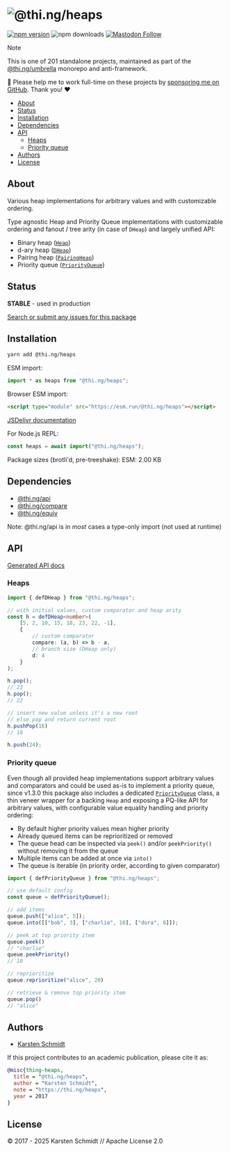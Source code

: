 <!-- This file is generated - DO NOT EDIT! -->
<!-- Please see: https://github.com/thi-ng/umbrella/blob/develop/CONTRIBUTING.md#changes-to-readme-files -->
# ![@thi.ng/heaps](https://media.thi.ng/umbrella/banners-20230807/thing-heaps.svg?148215f4)

[![npm version](https://img.shields.io/npm/v/@thi.ng/heaps.svg)](https://www.npmjs.com/package/@thi.ng/heaps)
![npm downloads](https://img.shields.io/npm/dm/@thi.ng/heaps.svg)
[![Mastodon Follow](https://img.shields.io/mastodon/follow/109331703950160316?domain=https%3A%2F%2Fmastodon.thi.ng&style=social)](https://mastodon.thi.ng/@toxi)

> [!NOTE]
> This is one of 201 standalone projects, maintained as part
> of the [@thi.ng/umbrella](https://github.com/thi-ng/umbrella/) monorepo
> and anti-framework.
>
> 🚀 Please help me to work full-time on these projects by [sponsoring me on
> GitHub](https://github.com/sponsors/postspectacular). Thank you! ❤️

- [About](#about)
- [Status](#status)
- [Installation](#installation)
- [Dependencies](#dependencies)
- [API](#api)
  - [Heaps](#heaps)
  - [Priority queue](#priority-queue)
- [Authors](#authors)
- [License](#license)

## About

Various heap implementations for arbitrary values and with customizable ordering.

Type agnostic Heap and Priority Queue implementations with customizable
ordering and fanout / tree arity (in case of `DHeap`) and largely unified API:

- Binary heap ([`Heap`](https://docs.thi.ng/umbrella/heaps/classes/heap.html))
- d-ary heap ([`DHeap`](https://docs.thi.ng/umbrella/heaps/classes/dheap.html))
- Pairing heap ([`PairingHeap`](https://docs.thi.ng/umbrella/heaps/classes/pairingheap.html))
- Priority queue ([`PriorityQueue`](https://docs.thi.ng/umbrella/heaps/classes/priorityqueue.html))

## Status

**STABLE** - used in production

[Search or submit any issues for this package](https://github.com/thi-ng/umbrella/issues?q=%5Bheaps%5D+in%3Atitle)

## Installation

```bash
yarn add @thi.ng/heaps
```

ESM import:

```ts
import * as heaps from "@thi.ng/heaps";
```

Browser ESM import:

```html
<script type="module" src="https://esm.run/@thi.ng/heaps"></script>
```

[JSDelivr documentation](https://www.jsdelivr.com/)

For Node.js REPL:

```js
const heaps = await import("@thi.ng/heaps");
```

Package sizes (brotli'd, pre-treeshake): ESM: 2.00 KB

## Dependencies

- [@thi.ng/api](https://github.com/thi-ng/umbrella/tree/develop/packages/api)
- [@thi.ng/compare](https://github.com/thi-ng/umbrella/tree/develop/packages/compare)
- [@thi.ng/equiv](https://github.com/thi-ng/umbrella/tree/develop/packages/equiv)

Note: @thi.ng/api is in _most_ cases a type-only import (not used at runtime)

## API

[Generated API docs](https://docs.thi.ng/umbrella/heaps/)

### Heaps

```ts
import { defDHeap } from "@thi.ng/heaps";

// with initial values, custom comparator and heap arity
const h = defDHeap<number>(
    [5, 2, 10, 15, 18, 23, 22, -1],
    {
        // custom comparator
        compare: (a, b) => b - a,
        // branch size (DHeap only)
        d: 4
    }
);

h.pop();
// 23
h.pop();
// 22

// insert new value unless it's a new root
// else pop and return current root
h.pushPop(16)
// 18

h.push(24);
```

### Priority queue

Even though all provided heap implementations support arbitrary values and
comparators and could be used as-is to implement a priority queue, since v1.3.0
this package also includes a dedicated
[`PriorityQueue`](https://docs.thi.ng/umbrella/heaps/functions/defPriorityQueue.html)
class, a thin veneer wrapper for a backing `Heap` and exposing a PQ-like API for
arbitrary values, with configurable value equality handling and priority
ordering:

- By default higher priority values mean higher priority
- Already queued items can be reprioritized or removed
- The queue head can be inspected via `peek()` and/or `peekPriority()`
  without removing it from the queue
- Multiple items can be added at once via `into()`
- The queue is iterable (in priority order, according to given comparator)

```ts
import { defPriorityQueue } from "@thi.ng/heaps";

// use default config
const queue = defPriorityQueue();

// add items
queue.push(["alice", 5]);
queue.into([["bob", 3], ["charlie", 10], ["dora", 8]]);

// peek at top priority item
queue.peek()
// "charlie"
queue.peekPriority()
// 10

// reprioritize
queue.reprioritize("alice", 20)

// retrieve & remove top priority item
queue.pop()
// "alice"
```

## Authors

- [Karsten Schmidt](https://thi.ng)

If this project contributes to an academic publication, please cite it as:

```bibtex
@misc{thing-heaps,
  title = "@thi.ng/heaps",
  author = "Karsten Schmidt",
  note = "https://thi.ng/heaps",
  year = 2017
}
```

## License

&copy; 2017 - 2025 Karsten Schmidt // Apache License 2.0
